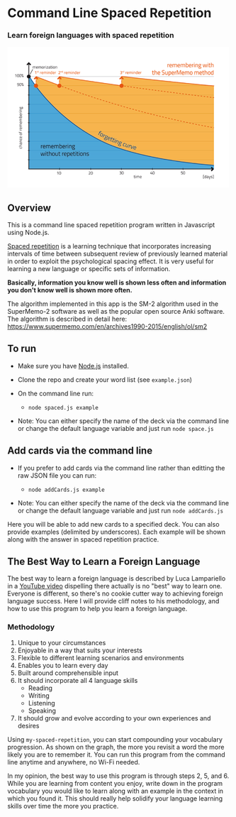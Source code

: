 Command Line Spaced Repetition
======

### Learn foreign languages with spaced repetition

<img src="./static/memo-graph.webp"  width=500>

Overview
------

This is a command line spaced repetition program written in Javascript using Node.js.

[Spaced repetition](http://en.wikipedia.org/wiki/Spaced_repetition) is a learning technique that incorporates increasing intervals of time between subsequent review of 
previously learned material in order to exploit the psychological spacing effect.
It is very useful for learning a new language or specific sets of information.

**Basically, information you know well is shown less often and information you don't know well is shown more often.**

The algorithm implemented in this app is the SM-2 algorithm used in the SuperMemo-2 software as well as the popular 
open source Anki software. The algorithm is described in detail here: https://www.supermemo.com/en/archives1990-2015/english/ol/sm2


To run
------

- Make sure you have [Node.js](http://nodejs.org) installed.
- Clone the repo and create your word list (see `example.json`)
- On the command line run:
    - `node spaced.js example`

- Note: You can either specify the name of the deck via the command line or change the default language variable and just run `node space.js`

Add cards via the command line
------

- If you prefer to add cards via the command line rather than editting the raw JSON file you can run:
    - `node addCards.js example`

- Note: You can either specify the name of the deck via the command line or change the default language variable and just run `node addCards.js`

Here you will be able to add new cards to a specified deck. You can also provide examples (delimited by underscores). Each example will be shown along with the answer in spaced repetition practice.


The Best Way to Learn a Foreign Language
------

The best way to learn a foreign language is described by Luca Lampariello in a [YouTube video](https://www.youtube.com/watch?v=SDLlhUv519k) dispelling there actually is no "best" way to learn one. Everyone is different, so there's no cookie cutter way to achieving foreign language success. Here I will provide cliff notes to his methodology, and how to use this program to help you learn a foreign language.

### Methodology
1. Unique to your circumstances
2. Enjoyable in a way that suits your interests
3. Flexible to different learning scenarios and environments
4. Enables you to learn every day
5. Built around comprehensible input
6. It should incorporate all 4 language skills
    - Reading
    - Writing
    - Listening
    - Speaking
7. It should grow and evolve according to your own experiences and desires

Using `my-spaced-repetition`, you can start compounding your vocabulary progression. As shown on the graph, the more you revisit a word the more likely you are to remember it. You can run this program from the command line anytime and anywhere, no Wi-Fi needed.

In my opinion, the best way to use this program is through steps 2, 5, and 6. While you are learning from content you enjoy, write down in the program vocabulary you would like to learn along with an example in the context in which you found it. This should really help solidify your language learning skills over time the more you practice.
